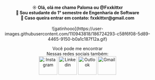 <h4 align = "center">
☼ Olá, olá  me chamo Paloma ou @Fxxkittxr<br>
👾 Sou estudante do 1° semestre de Engenharia de Software<br>
👀 Caso queira entrar em contato: fxxkittxr@gmail.com<br>
</h4>
<p align="center">
![gatinhooo](https://user-images.githubusercontent.com/110943818/186724293-c58f6f08-5d89-4465-9150-b0a1c187f12a.gif)

</p>

<p>
<p align = "center">
Você pode me encontrar<br>
Nessas redes sociais também:<br>
<a href="https://www.instagram.com/fxxkittxr/"><img align="center" alt="Instagram" height="60" width="60" src="https://user-images.githubusercontent.com/105741181/186734770-a7dc1306-bb56-4012-96ee-4c8838a40b39.png" target="_blank" ></a>
<a href="https://www.linkedin.com/in/palomatxr/"><img align="center" alt="Linkedin" height="60" width="60" src="https://user-images.githubusercontent.com/105741181/186735021-2a2cc3e4-8f94-44c2-9d72-a4206fd4538c.png" target="_blank" ></a>
<a href=mailto:fxxkittxr@outlook.com><img align="center" alt="Outlook" height="60" width="60" src="https://user-images.githubusercontent.com/105741181/186936226-390add12-773e-4aa3-9cc2-d48dcbfafff2.png" target="_blank" ></a>
<a href=mailto:fxxkittxr@gmail.com><img align="center" alt="Gmail" height="60" width="60" src="https://user-images.githubusercontent.com/105741181/186945008-37f0971d-dac1-45b6-ad16-5566ad16bdad.png"  target="_blank" ></a><br><br>

</p>


<!---
Fxxkittxr/Fxxkittxr is a ✨ special ✨ repository because its `README.md` (this file) appears on your GitHub profile.
You can click the Preview link to take a look at your changes.
--->
